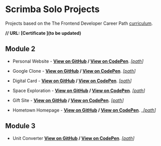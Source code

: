 # Scrimba Solo Projects

Projects based on the The Frontend Developer Career Path [curriculum](https://scrimba.com/learn/frontend). 

__// URL: [Certificate ](to be updated)__

## Module 2

- Personal Website - __[View on GitHub](https://juliendy.github.io/scrimba/module2/1_personal-website/) / [View on CodePen](https://codepen.io/juliendy/full/yLjWdqR)__. _[[path](https://github.com/juliendy/scrimba/tree/master/module2/1_personal-website)]_

- Google Clone - __[View on GitHub](https://juliendy.github.io/scrimba/module2/2_google-clone/) / [View on CodePen](https://codepen.io/juliendy/full/gOzNpaq)__. _[[path](https://github.com/juliendy/scrimba/tree/master/module2/2_google-clone)]_

- Digital Card - __[View on GitHub](https://juliendy.github.io/scrimba/module2/3_digital-business-card) / [View on CodePen](https://codepen.io/juliendy/full/abGgZqr)__. _[[path](https://github.com/juliendy/scrimba/tree/master/module2/3_digital-business-card)]_

- Space Exploration - __[View on GitHub](https://juliendy.github.io/scrimba/module2/4_space-exploration/) / [View on CodePen](https://codepen.io/juliendy/full/bGMPJyz)__. _[[path](https://github.com/juliendy/scrimba/tree/master/module2/4_space-exploration)]_

- Gift Site - __[View on GitHub](https://juliendy.github.io/scrimba/module2/5_gifT-site/) / [View on CodePen](https://codepen.io/juliendy/full/NWzqbjX)__. _[[path](https://github.com/juliendy/scrimba/tree/master/module2/5_gifT-site)]_

- Hometown Homepage - __[View on GitHub](https://juliendy.github.io/scrimba/module2/6_hometown-homepage/) / [View on CodePen](https://codepen.io/juliendy/full/KKexJYQ)__. __[[path](https://github.com/juliendy/scrimba/tree/master/module2/6_hometown-homepage)]_

## Module 3
- Unit Converter __[View on GitHub](https://juliendy.github.io/scrimba/module3/solo-unit-converter/) / [View on CodePen](https://codepen.io/juliendy/full/zYJvqPW)__. _[[path](https://github.com/juliendy/scrimba/tree/master/module3/solo-unit-converter)]_